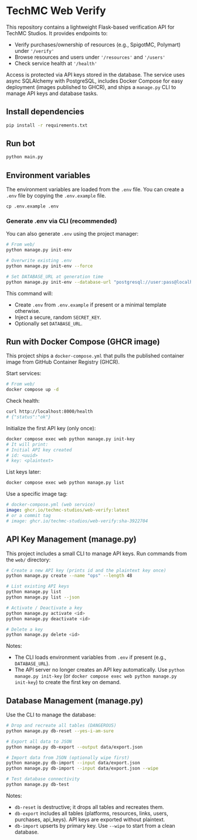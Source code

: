 # TechMC Web Verify

This repository contains a lightweight Flask-based verification API for TechMC Studios. It provides endpoints to:
- Verify purchases/ownership of resources (e.g., SpigotMC, Polymart) under `'/verify'`
- Browse resources and users under `'/resources'` and `'/users'`
- Check service health at `'/health'`

Access is protected via API keys stored in the database. The service uses async SQLAlchemy with PostgreSQL, includes Docker Compose for easy deployment (images published to GHCR), and ships a `manage.py` CLI to manage API keys and database tasks.

## Install dependencies

```bash
pip install -r requirements.txt
```

## Run bot

```bash
python main.py
```

## Environment variables

The environment variables are loaded from the `.env` file. You can create a `.env` file by copying the `.env.example` file.

```
cp .env.example .env
```

### Generate .env via CLI (recommended)

You can also generate `.env` using the project manager:

```bash
# From web/
python manage.py init-env

# Overwrite existing .env
python manage.py init-env --force

# Set DATABASE_URL at generation time
python manage.py init-env --database-url "postgresql://user:pass@localhost:5432/dbname"
```

This command will:
- Create `.env` from `.env.example` if present or a minimal template otherwise.
- Inject a secure, random `SECRET_KEY`.
- Optionally set `DATABASE_URL`.

## Run with Docker Compose (GHCR image)

This project ships a `docker-compose.yml` that pulls the published container image from GitHub Container Registry (GHCR).

Start services:
```bash
# From web/
docker compose up -d
```

Check health:
```bash
curl http://localhost:8000/health
# {"status":"ok"}
```

Initialize the first API key (only once):
```bash
docker compose exec web python manage.py init-key
# It will print:
# Initial API key created
# id: <uuid>
# key: <plaintext>
```

List keys later:
```bash
docker compose exec web python manage.py list
```

Use a specific image tag:
```yaml
# docker-compose.yml (web service)
image: ghcr.io/techmc-studios/web-verify:latest
# or a commit tag
# image: ghcr.io/techmc-studios/web-verify:sha-3922704
```

## API Key Management (manage.py)

This project includes a small CLI to manage API keys. Run commands from the `web/` directory:

```bash
# Create a new API key (prints id and the plaintext key once)
python manage.py create --name "ops" --length 48

# List existing API keys
python manage.py list
python manage.py list --json

# Activate / Deactivate a key
python manage.py activate <id>
python manage.py deactivate <id>

# Delete a key
python manage.py delete <id>
```

Notes:
- The CLI loads environment variables from `.env` if present (e.g., `DATABASE_URL`).
- The API server no longer creates an API key automatically. Use `python manage.py init-key` (or `docker compose exec web python manage.py init-key`) to create the first key on demand.

## Database Management (manage.py)

Use the CLI to manage the database:

```bash
# Drop and recreate all tables (DANGEROUS)
python manage.py db-reset --yes-i-am-sure

# Export all data to JSON
python manage.py db-export --output data/export.json

# Import data from JSON (optionally wipe first)
python manage.py db-import --input data/export.json
python manage.py db-import --input data/export.json --wipe

# Test database connectivity
python manage.py db-test
```

Notes:
- `db-reset` is destructive; it drops all tables and recreates them.
- `db-export` includes all tables (platforms, resources, links, users, purchases, api_keys). API keys are exported without plaintext.
- `db-import` upserts by primary key. Use `--wipe` to start from a clean database.
